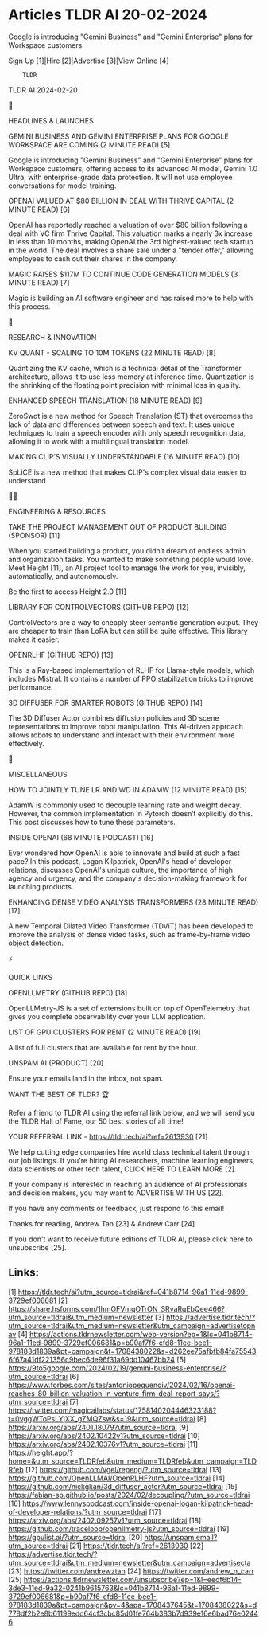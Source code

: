 # Articles TLDR AI 20-02-2024

Google is introducing "Gemini Business" and "Gemini Enterprise" plans
for Workspace customers  

Sign Up [1]|Hire [2]|Advertise [3]|View Online [4] 

		TLDR 

TLDR AI 2024-02-20

🚀 

HEADLINES & LAUNCHES

 GEMINI BUSINESS AND GEMINI ENTERPRISE PLANS FOR GOOGLE WORKSPACE ARE
COMING (2 MINUTE READ) [5] 

 Google is introducing "Gemini Business" and "Gemini Enterprise" plans
for Workspace customers, offering access to its advanced AI model,
Gemini 1.0 Ultra, with enterprise-grade data protection. It will not
use employee conversations for model training. 

 OPENAI VALUED AT $80 BILLION IN DEAL WITH THRIVE CAPITAL (2 MINUTE
READ) [6] 

 OpenAI has reportedly reached a valuation of over $80 billion
following a deal with VC firm Thrive Capital. This valuation marks a
nearly 3x increase in less than 10 months, making OpenAI the 3rd
highest-valued tech startup in the world. The deal involves a share
sale under a "tender offer," allowing employees to cash out their
shares in the company. 

 MAGIC RAISES $117M TO CONTINUE CODE GENERATION MODELS (3 MINUTE READ)
[7] 

 Magic is building an AI software engineer and has raised more to help
with this process. 

🧠 

RESEARCH & INNOVATION

 KV QUANT - SCALING TO 10M TOKENS (22 MINUTE READ) [8] 

 Quantizing the KV cache, which is a technical detail of the
Transformer architecture, allows it to use less memory at inference
time. Quantization is the shrinking of the floating point precision
with minimal loss in quality. 

 ENHANCED SPEECH TRANSLATION (18 MINUTE READ) [9] 

 ZeroSwot is a new method for Speech Translation (ST) that overcomes
the lack of data and differences between speech and text. It uses
unique techniques to train a speech encoder with only speech
recognition data, allowing it to work with a multilingual translation
model. 

 MAKING CLIP’S VISUALLY UNDERSTANDABLE (16 MINUTE READ) [10] 

 SpLiCE is a new method that makes CLIP's complex visual data easier
to understand. 

🧑‍💻 

ENGINEERING & RESOURCES

 TAKE THE PROJECT MANAGEMENT OUT OF PRODUCT BUILDING (SPONSOR) [11] 

 When you started building a product, you didn’t dream of endless
admin and organization tasks. You wanted to make something people
would love.
Meet Height [11], an AI project tool to manage the work for you,
invisibly, automatically, and autonomously.

Be the first to access Height 2.0 [11]

 LIBRARY FOR CONTROLVECTORS (GITHUB REPO) [12] 

 ControlVectors are a way to cheaply steer semantic generation output.
They are cheaper to train than LoRA but can still be quite effective.
This library makes it easier. 

 OPENRLHF (GITHUB REPO) [13] 

 This is a Ray-based implementation of RLHF for Llama-style models,
which includes Mistral. It contains a number of PPO stabilization
tricks to improve performance. 

 3D DIFFUSER FOR SMARTER ROBOTS (GITHUB REPO) [14] 

 The 3D Diffuser Actor combines diffusion policies and 3D scene
representations to improve robot manipulation. This AI-driven approach
allows robots to understand and interact with their environment more
effectively. 

🎁 

MISCELLANEOUS

 HOW TO JOINTLY TUNE LR AND WD IN ADAMW (12 MINUTE READ) [15] 

 AdamW is commonly used to decouple learning rate and weight decay.
However, the common implementation in Pytorch doesn’t explicitly do
this. This post discusses how to tune these parameters. 

 INSIDE OPENAI (68 MINUTE PODCAST) [16] 

 Ever wondered how OpenAI is able to innovate and build at such a fast
pace? In this podcast, Logan Kilpatrick, OpenAI's head of developer
relations, discusses OpenAI's unique culture, the importance of high
agency and urgency, and the company's decision-making framework for
launching products. 

 ENHANCING DENSE VIDEO ANALYSIS TRANSFORMERS (28 MINUTE READ) [17] 

 A new Temporal Dilated Video Transformer (TDViT) has been developed
to improve the analysis of dense video tasks, such as frame-by-frame
video object detection. 

⚡ 

QUICK LINKS

 OPENLLMETRY (GITHUB REPO) [18] 

 OpenLLMetry-JS is a set of extensions built on top of OpenTelemetry
that gives you complete observability over your LLM application. 

 LIST OF GPU CLUSTERS FOR RENT (2 MINUTE READ) [19] 

 A list of full clusters that are available for rent by the hour. 

 UNSPAM AI (PRODUCT) [20] 

 Ensure your emails land in the inbox, not spam. 

WANT THE BEST OF TLDR? 🏆

Refer a friend to TLDR AI using the referral link below, and we will
send you the TLDR Hall of Fame, our 50 best stories of all time!

YOUR REFERRAL LINK - https://tldr.tech/ai?ref=2613930 [21]

 We help cutting edge companies hire world class technical talent
through our job listings. If you're hiring AI researchers, machine
learning engineers, data scientists or other tech talent, CLICK HERE
TO LEARN MORE [2]. 

If your company is interested in reaching an audience of AI
professionals and decision makers, you may want to ADVERTISE WITH US
[22]. 

If you have any comments or feedback, just respond to this email! 

Thanks for reading, 
Andrew Tan [23] & Andrew Carr [24] 

If you don't want to receive future editions of TLDR AI, please click
here to unsubscribe [25]. 

 

Links:
------
[1] https://tldr.tech/ai?utm_source=tldrai&ref=041b8714-96a1-11ed-9899-3729ef006681
[2] https://share.hsforms.com/1hmOFVmqOTrON_SRvaRqEbQee466?utm_source=tldrai&utm_medium=newsletter
[3] https://advertise.tldr.tech/?utm_source=tldrai&utm_medium=newsletter&utm_campaign=advertisetopnav
[4] https://actions.tldrnewsletter.com/web-version?ep=1&lc=041b8714-96a1-11ed-9899-3729ef006681&p=b90af7f6-cfd8-11ee-bee1-978183d1839a&pt=campaign&t=1708438022&s=d262ee75afbfb84fa755436f67a41df221356c9bec6de96f31a69dd10467bb24
[5] https://9to5google.com/2024/02/19/gemini-business-enterprise/?utm_source=tldrai
[6] https://www.forbes.com/sites/antoniopequenoiv/2024/02/16/openai-reaches-80-billion-valuation-in-venture-firm-deal-report-says/?utm_source=tldrai
[7] https://twitter.com/magicailabs/status/1758140204446323188?t=0vggWToPsLYjXX_gZMQZsw&s=19&utm_source=tldrai
[8] https://arxiv.org/abs/2401.18079?utm_source=tldrai
[9] https://arxiv.org/abs/2402.10422v1?utm_source=tldrai
[10] https://arxiv.org/abs/2402.10376v1?utm_source=tldrai
[11] https://height.app/?home=&utm_source=TLDRfeb&utm_medium=TLDRfeb&utm_campaign=TLDRfeb
[12] https://github.com/vgel/repeng/?utm_source=tldrai
[13] https://github.com/OpenLLMAI/OpenRLHF?utm_source=tldrai
[14] https://github.com/nickgkan/3d_diffuser_actor?utm_source=tldrai
[15] https://fabian-sp.github.io/posts/2024/02/decoupling/?utm_source=tldrai
[16] https://www.lennyspodcast.com/inside-openai-logan-kilpatrick-head-of-developer-relations/?utm_source=tldrai
[17] https://arxiv.org/abs/2402.09257v1?utm_source=tldrai
[18] https://github.com/traceloop/openllmetry-js?utm_source=tldrai
[19] https://gpulist.ai/?utm_source=tldrai
[20] https://unspam.email?utm_source=tldrai
[21] https://tldr.tech/ai?ref=2613930
[22] https://advertise.tldr.tech/?utm_source=tldrai&utm_medium=newsletter&utm_campaign=advertisecta
[23] https://twitter.com/andrewztan
[24] https://twitter.com/andrew_n_carr
[25] https://actions.tldrnewsletter.com/unsubscribe?ep=1&l=eedf6b14-3de3-11ed-9a32-0241b9615763&lc=041b8714-96a1-11ed-9899-3729ef006681&p=b90af7f6-cfd8-11ee-bee1-978183d1839a&pt=campaign&pv=4&spa=1708437645&t=1708438022&s=d778df2b2e8b61199edd64cf3cbc85d01fe764b383b7d939e16e6bad76e02446